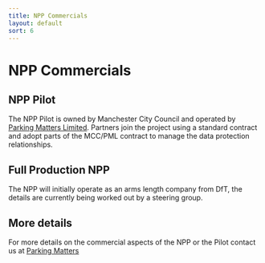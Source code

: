 ```yaml
---
title: NPP Commercials
layout: default
sort: 6
---
```

# NPP Commercials
## NPP Pilot
The NPP Pilot is owned by Manchester City Council and operated by [Parking Matters Limited](https://parkingmatters.com). Partners join the project using a standard contract and adopt parts of the MCC/PML contract to manage the data protection relationships.  

## Full Production NPP 
The NPP will initially operate as an arms length company from DfT, the details are currently being worked out by a steering group.

## More details
For more details on the commercial aspects of the NPP or the Pilot contact us at [Parking Matters](mailto:npp@parkingmatters.com)

